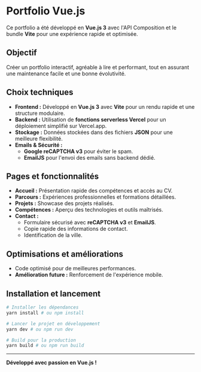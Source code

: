 # Portfolio Vue.js

Ce portfolio a été développé en **Vue.js 3** avec l'API Composition et le bundle **Vite** pour une expérience rapide et optimisée.

## Objectif

Créer un portfolio interactif, agréable à lire et performant, tout en assurant une maintenance facile et une bonne évolutivité.

## Choix techniques

- **Frontend :** Développé en **Vue.js 3** avec **Vite** pour un rendu rapide et une structure modulaire.
- **Backend :** Utilisation de **fonctions serverless Vercel** pour un déploiement simplifié sur Vercel.app.
- **Stockage :** Données stockées dans des fichiers **JSON** pour une meilleure flexibilité.
- **Emails & Sécurité :**
  - **Google reCAPTCHA v3** pour éviter le spam.
  - **EmailJS** pour l'envoi des emails sans backend dédié.

## Pages et fonctionnalités

- **Accueil :** Présentation rapide des compétences et accès au CV.
- **Parcours :** Expériences professionnelles et formations détaillées.
- **Projets :** Showcase des projets réalisés.
- **Compétences :** Aperçu des technologies et outils maîtrisés.
- **Contact :**
  - Formulaire sécurisé avec **reCAPTCHA v3** et **EmailJS**.
  - Copie rapide des informations de contact.
  - Identification de la ville.

## Optimisations et améliorations

- Code optimisé pour de meilleures performances.
- **Amélioration future :** Renforcement de l'expérience mobile.

## Installation et lancement

```bash
# Installer les dépendances
yarn install # ou npm install

# Lancer le projet en développement
yarn dev # ou npm run dev

# Build pour la production
yarn build # ou npm run build
```

---

**Développé avec passion en Vue.js !**


